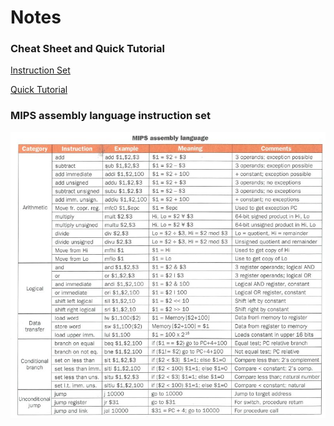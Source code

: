 # Notes

### Cheat Sheet and Quick Tutorial

[Instruction Set](https://github.com/itsShnik/COA/tree/master/MIPS/CheatSheets/instructions.pdf)

[Quick Tutorial](https://github.com/itsShnik/COA/tree/master/MIPS/CheatSheets/quick_tut.pdf)

### MIPS assembly language instruction set
![Instruction Set](Images/mipsasmtable.jpg?raw=true)
